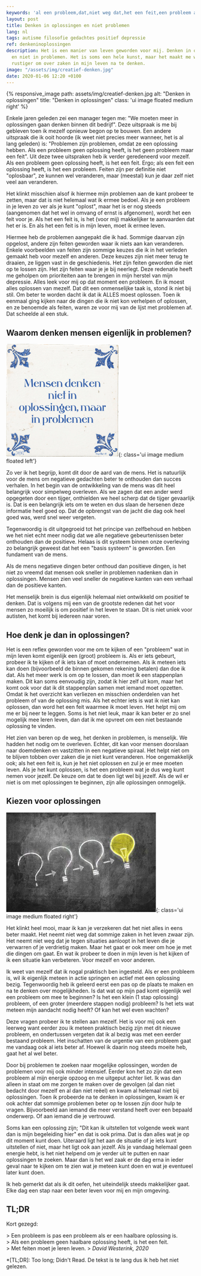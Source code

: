 ```yaml
---
keywords: 'al een probleem,dat,niet weg dat,het een feit,een probleem al'
layout: post
title: Denken in oplossingen en niet problemen
lang: nl
tags: autisme filosofie gedachtes positief depressie
ref: denkeninoplossingen
description: Het is een manier van leven geworden voor mij. Denken in oplossingen
  en niet in problemen. Het is soms een hele kunst, maar het maakt me wel een stuk
  rustiger om over zaken in mijn leven na te denken.
image: "/assets/img/creatief-denken.jpg"
date: 2020-01-06 12:20 +0100
---
```

{% responsive_image path: assets/img/creatief-denken.jpg alt: "Denken in oplossingen" title: "Denken in oplossingen" class: 'ui image floated medium right' %}

Enkele jaren geleden zei een manager tegen me: "We moeten meer in oplossingen gaan denken binnen dit bedrijf". Deze uitspraak is me bij gebleven toen ik mezelf opnieuw begon op te bouwen. Een andere uitspraak die ik ooit hoorde (ik weet niet precies meer wanneer, het is al lang geleden) is: "Problemen zijn problemen, omdat ze een oplossing hebben. Als een probleem geen oplossing heeft, is het geen probleem maar een feit".
Uit deze twee uitspraken heb ik verder geredeneerd voor mezelf. Als een probleem geen oplossing heeft, is het een feit. Ergo; als een feit een oplossing heeft, is het een probleem. Feiten zijn per definitie niet "oplosbaar", ze kunnen wel veranderen, maar (meestal) kun je daar zelf niet veel aan veranderen.

Het klinkt misschien alsof ik hiermee mijn problemen aan de kant probeer te zetten, maar dat is niet helemaal wat ik ermee bedoel. Als je een probleem in je leven zo ver als je kunt "oplost", maar het is er nog steeds (aangenomen dat het wel in omvang of ernst is afgenomen), wordt het een feit voor je. Als het een feit is, is het (voor mij) makkelijker te aanvaarden dat het er is. En als het een feit is in mijn leven, moet ik ermee leven.

Hiermee heb de problemen aangepakt die ik had. Sommige daarvan zijn opgelost, andere zijn feiten geworden waar ik niets aan kan veranderen. Enkele voorbeelden van feiten zijn sommige keuzes die ik in het verleden gemaakt heb voor mezelf en anderen. Deze keuzes zijn niet meer terug te draaien, ze liggen vast in de geschiedenis. Het zijn feiten geworden die niet op te lossen zijn. Het zijn feiten waar je je bij neerlegt. Deze redenatie heeft me geholpen om prioriteiten aan te brengen in mijn herstel van mijn depressie. Alles leek voor mij op dat moment een probleem. En ik moest alles oplossen van mezelf. Dat dit een onmenselijke taak is, stond ik niet bij stil. Om beter te worden dacht ik dat ik ALLES moest oplossen. Toen ik eenmaal ging kijken naar de dingen die ik niet kon verhelpen of oplossen, en ze benoemde als feiten, waren ze voor mij van de lijst met problemen af. Dat scheelde al een stuk.

## Waarom denken mensen eigenlijk in problemen?
![Mensen denken niet in oplossingen, maar in problemen](/assets/img/mensen-denken-niet-in-oplossingen-maar-in-problemen.png){: class='ui image medium floated left'}

Zo ver ik het begrijp, komt dit door de aard van de mens. Het is natuurlijk voor de mens om negatieve gedachten beter te onthouden dan succes verhalen. In het begin van de ontwikkeling van de mens was dit heel belangrijk voor simpelweg overleven. Als we zagen dat een ander werd opgegeten door een tijger, onthielden we heel scherp dat de tijger gevaarlijk is. Dat is een belangrijk iets om te weten en dus slaan de hersenen deze informatie heel goed op. Dat de opbrengst van de jacht die dag ook heel goed was, werd snel weer vergeten.

Tegenwoordig is dit uitgegroeid tot het principe van zelfbehoud en hebben we het niet echt meer nodig dat we alle negatieve gebeurtenissen beter onthouden dan de positieve. Helaas is dit systeem binnen onze overleving zo belangrijk geweest dat het een "basis systeem" is geworden. Een fundament van de mens.

Als de mens negatieve dingen beter onthoud dan positieve dingen, is het niet zo vreemd dat mensen ook sneller in problemen nadenken dan in oplossingen. Mensen zien veel sneller de negatieve kanten van een verhaal dan de positieve kanten.

Het menselijk brein is dus eigenlijk helemaal niet ontwikkeld om positief te denken. Dat is volgens mij een van de grootste redenen dat het voor mensen zo moeilijk is om positief in het leven te staan. Dit is niet uniek voor autisten, het komt bij iedereen naar voren.

## Hoe denk je dan in oplossingen?

Het is een reflex geworden voor me om te kijken of een "probleem" wat in mijn leven komt eigenlijk een (groot) probleem is. Als er iets gebeurt, probeer ik te kijken of ik iets kan of moet ondernemen. Als ik meteen iets kan doen (bijvoorbeeld de binnen gekomen rekening betalen) dan doe ik dat. Als het meer werk is om op te lossen, dan moet ik een stappenplan maken. Dit kan soms eenvoudig zijn, zodat ik hier zelf uit kom, maar het komt ook voor dat ik dit stappenplan samen met iemand moet opzetten. Omdat ik het overzicht kan verliezen en misschien onderdelen van het probleem of van de oplossing mis.
Als het echter iets is wat ik niet kan oplossen, dan word het een feit waarmee ik moet leven. Het helpt mij om me er bij neer te leggen. Soms is het niet leuk, maar ik kan beter er zo snel mogelijk mee leren leven, dan dat ik me opvreet om een niet bestaande oplossing te vinden.

Het zien van beren op de weg, het denken in problemen, is menselijk. We hadden het nodig om te overleven. Echter, dit kan voor mensen doorslaan naar doemdenken en vastzitten in een negatieve spiraal. Het helpt niet om te blijven tobben over zaken die je niet kunt veranderen. Hoe ongemakkelijk ook; als het een feit is, kun je het niet oplossen en zul je er mee moeten leven. Als je het kunt oplossen, is het een probleem wat je dus weg kunt nemen voor jezelf. De keuze om dat te doen ligt wel bij jezelf. Als de wil er niet is om met oplossingen te beginnen, zijn alle oplossingen onmogelijk.

## Kiezen voor oplossingen
![Denken in oplossingen](/assets/img/solutions1.jpg){: class='ui image medium floated right'}

Het klinkt heel mooi, maar ik kan je verzekeren dat het niet alles in eens beter maakt. Het neemt niet weg dat sommige zaken in het leven zwaar zijn. Het neemt niet weg dat je tegen situaties aanloopt in het leven die je verwarren of je verdrietig maken. Maar het gaat er ook meer om hoe je met die dingen om gaat. En wat ik probeer te doen in mijn leven is het kijken of ik een situatie kan verbeteren. Voor mezelf en voor anderen.

Ik weet van mezelf dat ik nogal praktisch ben ingesteld. Als er een probleem is, wil ik eigenlijk meteen in actie springen en actief met een oplossing bezig. Tegenwoordig heb ik geleerd eerst een pas op de plaats te maken en na te denken over mogelijkheden. Is dat wat op mijn pad komt eigenlijk wel een probleem om mee te beginnen? Is het een klein (1 stap oplossing) probleem, of een groter (meerdere stappen nodig) probleem? Is het iets wat meteen mijn aandacht nodig heeft? Of kan het wel even wachten?

Deze vragen probeer ik te stellen aan mezelf. Het is voor mij ook een leerweg want eerder zou ik meteen praktisch bezig zijn met dit nieuwe probleem, en ondertussen vergeten dat ik al bezig was met een eerder bestaand probleem. Het inschatten van de urgentie van een probleem gaat me vandaag ook al iets beter af. Hoewel ik daarin nog steeds moeite heb, gaat het al wel beter.

Door bij problemen te zoeken naar mogelijke oplossingen, worden de problemen voor mij ook minder intensief. Eerder kon het zo zijn dat een probleem al mijn energie opzoog en me uitgeput achter liet. Ik was dan alleen in staat om me zorgen te maken over de gevolgen (al dan niet bedacht door mezelf en al dan niet reëel) en kwam al helemaal niet bij oplossingen. Toen ik probeerde na te denken in oplossingen, kwam ik er ook achter dat sommige problemen beter op te lossen zijn door hulp te vragen. Bijvoorbeeld aan iemand die meer verstand heeft over een bepaald onderwerp. Of aan iemand die je vertrouwd.

Soms kan een oplossing zijn; "Dit kan ik uitstellen tot volgende week want dan is mijn begeleiding hier" en dat is ook prima. Dat is dan alles wat je op dit moment kunt doen. Uiteraard ligt het aan de situatie of je iets kunt uitstellen of niet, maar het ligt ook aan jezelf. Als je vandaag helemaal geen energie hebt, is het niet helpend om je verder uit te putten en naar oplossingen te zoeken. Maar dan is het wel zaak er de dag erna in ieder geval naar te kijken om te zien wat je meteen kunt doen en wat je eventueel later kunt doen.

Ik heb gemerkt dat als ik dit oefen, het uiteindelijk steeds makkelijker gaat. Elke dag een stap naar een beter leven voor mij en mijn omgeving.

## TL;DR

Kort gezegd:

<div class='quote' markdown="1">
> Een probleem is pas een probleem als er een haalbare oplossing is.<br/>
> Als een probleem geen haalbare oplossing heeft, is het een feit.<br/>
> Met feiten moet je leren leven.
> <cite>David Westerink, 2020</cite>
</div>

*[TL;DR]: Too long; Didn't Read. De tekst is te lang dus ik heb het niet gelezen.
